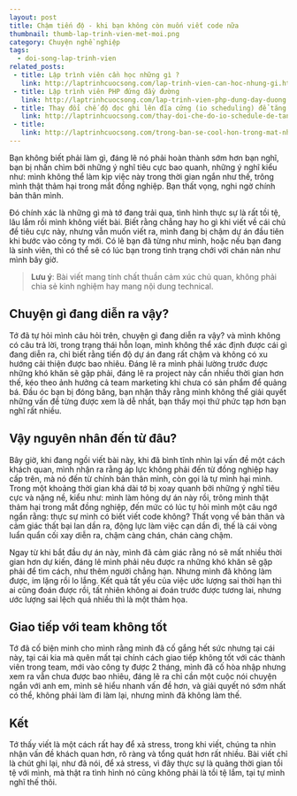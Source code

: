 ```yaml
---
layout: post
title: Chậm tiến độ - khi bạn không còn muốn viết code nữa
thumbnail: thumb-lap-trinh-vien-met-moi.png
category: Chuyện nghề nghiệp
tags:
  - doi-song-lap-trinh-vien
related_posts:
 - title: Lập trình viên cần học những gì ?
   link: http://laptrinhcuocsong.com/lap-trinh-vien-can-hoc-nhung-gi.html
 - title: Lập trình viên PHP đứng đầy đường
   link: http://laptrinhcuocsong.com/lap-trinh-vien-php-dung-day-duong.html
 - title: Thay đổi chế độ đọc ghi lên đĩa cứng (io scheduling) để tăng tốc ubuntu
   link: http://laptrinhcuocsong.com/thay-doi-che-do-io-schedule-de-tang-toc-ubuntu.html
 - title:
   link: http://laptrinhcuocsong.com/trong-ban-se-cool-hon-trong-mat-nha-tuyen-dung.html
---
```

Bạn không biết phải làm gì, đáng lẽ nó phải hoàn thành sớm hơn bạn nghĩ, bạn bị nhấn chìm bởi những ý nghĩ tiêu cực bao quanh, những ý nghĩ kiểu như: mình không thể làm kịp việc này trong thời gian ngắn như thế, trông mình thật thảm hại trong mắt đồng nghiệp. Bạn thất vọng, nghi ngờ chính bản thân mình.

Đó chính xác là những gì mà tớ đang trải qua, tình hình thực sự là rất tồi tệ, lâu lắm rồi mình không viết bài. Biết rằng chẳng hay ho gì khi viết về cái chủ đề tiêu cực này, nhưng vẫn muốn viết ra, mình đang bị chậm dự án đầu tiên khi bước vào công ty mới. Có lẽ bạn đã từng như mình, hoặc nếu bạn đang là sinh viên, thì có thể sẽ có lúc bạn trong tình trạng chới với chán nản như mình bây giờ.

> **Lưu ý**: Bài viết mang tính chất thuần cảm xúc chủ quan, không phải chia sẻ kinh nghiệm hay mang nội dung technical.

## Chuyện gì đang diễn ra vậy?

Tớ đã tự hỏi mình câu hỏi trên, chuyện gì đang diễn ra vậy? và mình không có câu trả lời, trong trạng thái hỗn loạn, mình không thể xác định được cái gì đang diễn ra, chỉ biết rằng tiến độ dự án đang rất chậm và không có xu hướng cải thiện được bao nhiêu. Đáng lẽ ra mình phải lường trước được những khó khăn sẽ gặp phải, đáng lẽ ra project này cần nhiều thời gian hơn thế, kéo theo ảnh hưởng cả team marketing khi chưa có sản phẩm để quảng bá. Đầu óc bạn bị đóng băng, bạn nhận thấy rằng mình không thể giải quyết những vấn đề từng được xem là dễ nhất, bạn thấy mọi thứ phức tạp hơn bạn nghĩ rất nhiều.

## Vậy nguyên nhân đến từ đâu?

Bây giờ, khi đang ngồi viết bài này, khi đã bình tĩnh nhìn lại vấn đề một cách khách quan, mình nhận ra rằng áp lực không phải đến từ đồng nghiệp hay cấp trên, mà nó đến từ chính bản thân mình, còn gọi là tự mình hại mình. Trong một khoảng thời gian khá dài tớ bị xoay quanh bởi những ý nghĩ tiêu cực và nặng nề, kiểu như: mình làm hỏng dự án này rồi, trông mình thật thảm hại trong mắt đồng nghiệp, đến mức có lúc tự hỏi mình một câu ngớ ngẩn rằng: thực sự mình có biết viết code không? Thất vọng về bản thân và cảm giác thất bại lan dần ra, động lực làm việc cạn dần đi, thế là cái vòng luẩn quẩn cối xay diễn ra, chậm càng chán, chán càng chậm.

Ngay từ khi bắt đầu dự án này, mình đã cảm giác rằng nó sẽ mất nhiều thời gian hơn dự kiến, đáng lẽ mình phải nêu được ra những khó khăn sẽ gặp phải để tìm cách, như thêm người chẳng hạn. Nhưng mình đã không làm được, im lặng rồi lo lắng. Kết quả tất yếu của việc ước lượng sai thời hạn thì ai cũng đoán được rồi, tất nhiên không ai đoán trước được tương lai, nhưng ước lượng sai lệch quá nhiều thì là một thảm họa.

## Giao tiếp với team không tốt

Tớ đã cố biện minh cho mình rằng mình đã cố gắng hết sức nhưng tại cái này, tại cái kia mà quên mất tại chính cách giao tiếp không tốt với các thành viên trong team, mới vào công ty được 2 tháng, mình đã cố hòa nhập nhưng xem ra vẫn chưa được bao nhiêu, đáng lẽ ra chỉ cần một cuộc nói chuyện ngắn với anh em, mình sẽ hiểu nhanh vấn đề hơn, và giải quyết nó sớm nhất có thể, không phải làm đi làm lại, nhưng mình đã không làm thế.

## Kết

Tớ thấy viết là một cách rất hay để xả stress, trong khi viết, chúng ta nhìn nhận vấn đề khách quan hơn, rõ ràng và tổng quát hơn rất nhiều. Bài viết chỉ là chút ghi lại, như đã nói, để xả stress, vì đây thực sự là quãng thời gian tồi tệ với mình, mà thật ra tình hình nó cũng không phải là tồi tệ lắm, tại tự mình nghĩ thế thôi.




